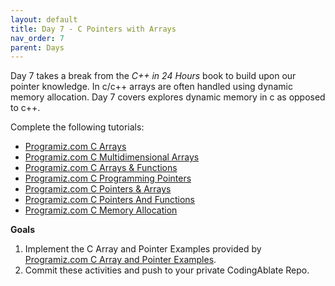 ```yaml
---
layout: default
title: Day 7 - C Pointers with Arrays
nav_order: 7
parent: Days
---
```


Day 7 takes a break from the _C++ in 24 Hours_ book to build upon our pointer knowledge.  In c/c++ arrays are often handled using dynamic memory allocation.  Day 7 covers explores dynamic memory in c as opposed to c++.  

Complete the following tutorials:
  - [Programiz.com C Arrays](https://www.programiz.com/c-programming/c-arrays)
  - [Programiz.com C Multidimensional Arrays](https://www.programiz.com/c-programming/c-multi-dimensional-arrays)
  - [Programiz.com C Arrays & Functions](https://www.programiz.com/c-programming/c-arrays-functions)
  - [Programiz.com C Programming Pointers](https://www.programiz.com/c-programming/c-pointers)
  - [Programiz.com C Pointers & Arrays](https://www.programiz.com/c-programming/c-pointers-arrays)
  - [Programiz.com C Pointers And Functions](https://www.programiz.com/c-programming/c-pointer-functions)
  - [Programiz.com C Memory Allocation](https://www.programiz.com/c-programming/c-dynamic-memory-allocation)
  
**Goals**
1. Implement the C Array and Pointer Examples provided by [Programiz.com C Array and Pointer Examples](https://www.programiz.com/c-programming/c-pointer-examples).
2. Commit these activities and push to your private CodingAblate Repo.
